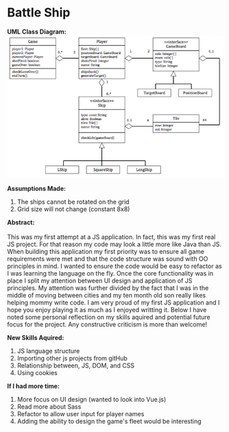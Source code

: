 # Battle Ship

<b>UML Class Diagram:</b>
![alt text](https://github.com/kgaboriau/BattleShip/blob/master/classUML.png)


<b>Assumptions Made:</b> 
1. The ships cannot be rotated on the grid
2. Grid size will not change (constant 8x8)


<b>Abstract:</b></br></br>
This was my first attempt at a JS application. In fact, this was my first real JS project. For that reason my code may look a little more like Java than JS. When building this application my first priority was to ensure all game requirements were met and that the code structure was sound with OO principles in mind. I wanted to ensure the code would be easy to refactor as I was learning the language on the fly. Once the core functionality was in place I split my attention between UI design and application of JS principles. My attention was further divided by the fact that I was in the middle of moving between cities and my ten month old son really likes helping mommy write code. I am very proud of my first JS application and I hope you enjoy playing it as much as I enjoyed writting it. Below I have noted some personal reflection on my skills aquired and potential future focus for the project. Any constructive criticism is more than welcome!


<b>New Skills Aquired:</b> 
1. JS language structure
2. Importing other js projects from gitHub
3. Relationship between, JS, DOM, and CSS
4. Using cookies


<b>If I had more time: </b>
1. More focus on UI design (wanted to look into Vue.js)
2. Read more about Sass
3. Refactor to allow user input for player names
4. Adding the ability to design the game\'s fleet would be interesting
